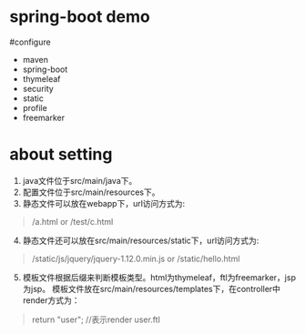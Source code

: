 spring-boot demo
===============

#configure
- maven
- spring-boot
- thymeleaf
- security
- static
- profile
- freemarker

# about setting
1. java文件位于src/main/java下。
2. 配置文件位于src/main/resources下。
3. 静态文件可以放在webapp下，url访问方式为:    
> /a.html   or  /test/c.html   

4. 静态文件还可以放在src/main/resources/static下，url访问方式为:   
> /static/js/jquery/jquery-1.12.0.min.js   or  /static/hello.html   
5. 模板文件根据后缀来判断模板类型。html为thymeleaf，ftl为freemarker，jsp为jsp。
模板文件放在src/main/resources/templates下，在controller中render方式为：    
>  return "user";  //表示render user.ftl   

